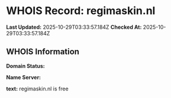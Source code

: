 # WHOIS Record: regimaskin.nl

**Last Updated:** 2025-10-29T03:33:57.184Z
**Checked At:** 2025-10-29T03:33:57.184Z

## WHOIS Information

**Domain Status:** 

**Name Server:** 

**text:** regimaskin.nl is free

